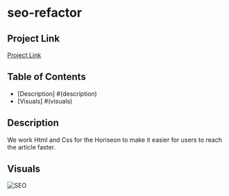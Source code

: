 # seo-refactor

## Project Link

[Project Link](https://ymoraille88.github.io/seo-refactor/)

## Table of Contents
- [Description] #(description)
- [Visuals] #(visuals)

## Description
We work Html and Css for the Horiseon to make it easier for 
users to reach the article faster.

## Visuals
 ![SEO](assets/images/digital-marketing-meeting.jpg)





